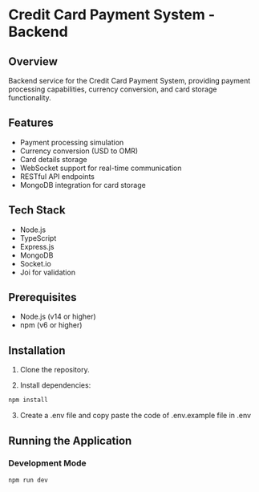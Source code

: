 # Credit Card Payment System - Backend

## Overview
Backend service for the Credit Card Payment System, providing payment processing capabilities, currency conversion, and card storage functionality.

## Features
- Payment processing simulation
- Currency conversion (USD to OMR)
- Card details storage
- WebSocket support for real-time communication
- RESTful API endpoints
- MongoDB integration for card storage

## Tech Stack
- Node.js
- TypeScript
- Express.js
- MongoDB
- Socket.io
- Joi for validation

## Prerequisites
- Node.js (v14 or higher)
- npm (v6 or higher)

## Installation

1. Clone the repository.

2. Install dependencies:
```bash
npm install
```

3. Create a .env file and copy paste the code of .env.example file in .env

## Running the Application

### Development Mode
```bash
npm run dev
```

